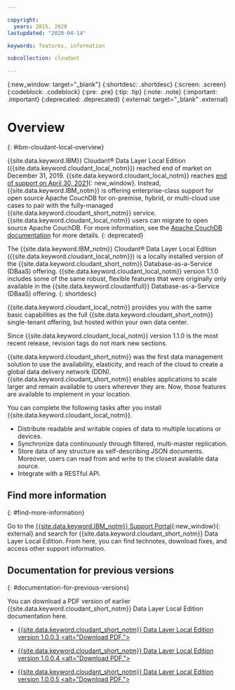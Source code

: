 ```yaml
---

copyright:
  years: 2015, 2020
lastupdated: "2020-04-14"

keywords: features, information

subcollection: cloudant

---
```


{:new_window: target="_blank"}
{:shortdesc: .shortdesc}
{:screen: .screen}
{:codeblock: .codeblock}
{:pre: .pre}
{:tip: .tip}
{:note: .note}
{:important: .important}
{:deprecated: .deprecated}
{:external: target="_blank" .external}

<!-- Acrolinx: 2017-05-10 -->

# Overview
{: #ibm-cloudant-local-overview}

{{site.data.keyword.IBM}} Cloudant&reg; Data Layer Local Edition ({{site.data.keyword.cloudant_local_notm}}) reached end of market on December 31, 2019. {{site.data.keyword.cloudant_local_notm}} reaches [end of support on April 30, 2021](https://www-01.ibm.com/common/ssi/ShowDoc.wss?docURL=/common/ssi/rep_ca/5/897/ENUS920-045/index.html&request_locale=en){: new_window}. Instead, {{site.data.keyword.IBM_notm}} is offering enterprise-class support for open source Apache CouchDB for on-premise, hybrid, or multi-cloud use cases to pair with the fully-managed {{site.data.keyword.cloudant_short_notm}} service. {{site.data.keyword.cloudant_local_notm}} users can migrate to open source Apache CouchDB. For more information, see the [Apache CouchDB documentation](/docs/services/Cloudant?topic=cloudant-apache-couchdb-overview) for more details.
{: deprecated}

The {{site.data.keyword.IBM_notm}} Cloudant&reg; Data Layer Local Edition ({{site.data.keyword.cloudant_local_notm}}) is a locally installed version of the {{site.data.keyword.cloudant_short_notm}} Database-as-a-Service (DBaaS) offering. {{site.data.keyword.cloudant_local_notm}} version 1.1.0 includes some of the same robust, flexible features that
were originally only available in the {{site.data.keyword.cloudantfull}}
Database-as-a-Service (DBaaS) offering.
{: shortdesc}

{{site.data.keyword.cloudant_local_notm}} provides you with the same basic capabilities as the full {{site.data.keyword.cloudant_short_notm}} single-tenant offering, but hosted within your own data center.

Since {{site.data.keyword.cloudant_local_notm}} version 1.1.0 is the most recent release, revision tags do not mark new sections. 

{{site.data.keyword.cloudant_short_notm}} was the first data management solution to use the
availability, elasticity, and reach of the cloud to create a
global data delivery network (DDN). {{site.data.keyword.cloudant_short_notm}} enables applications
to scale larger and remain available to users wherever they are.
Now, those features are available to implement in your location.

You can complete the following tasks after you install {{site.data.keyword.cloudant_local_notm}}.

*  Distribute readable and writable copies of data to multiple
   locations or devices.
*  Synchronize data continuously through filtered, multi-master
   replication.
*  Store data of any structure as self-describing JSON documents.
   Moreover, users can read from and write to the closest
   available data source.
*  Integrate with a RESTful API.

## Find more information
{: #find-more-information}

Go to the [{{site.data.keyword.IBM_notm}} Support Portal](https://www.ibm.com/support/home/product/M988263L18030X20/Cloudant_Data_Layer_Local_Edition){:new_window}{: external} and search for {{site.data.keyword.cloudant_short_notm}} Data Layer Local Edition. From here, you can find technotes, download fixes,
and access other support information.

## Documentation for previous versions
{: #documentation-for-previous-versions}

You can download a PDF version of earlier {{site.data.keyword.cloudant_short_notm}} Data Layer Local Edition documentation here. 

- <a href="http://public.dhe.ibm.com/cloud/bluemix/cloudant/Cloudant_Local_v1.0.0.3.pdf" download="Cloudant_Local_v1.0.0.3.pdf">{{site.data.keyword.cloudant_short_notm}} Data Layer Local Edition version 1.0.0.3 <alt="Download PDF."></a>

- <a href="http://public.dhe.ibm.com/cloud/bluemix/cloudant/Cloudant_Local_v1.0.0.4.pdf" download="Cloudant_Local_v1.0.0.4.pdf">{{site.data.keyword.cloudant_short_notm}} Data Layer Local Edition version 1.0.0.4 <alt="Download PDF."></a>

- <a href="http://public.dhe.ibm.com/cloud/bluemix/cloudant/Cloudant_Local_v1.0.0.5.pdf" download="Cloudant_Local_v1.0.0.5.pdf">{{site.data.keyword.cloudant_short_notm}} Data Layer Local Edition version 1.0.0.5 <alt="Download PDF."></a>
